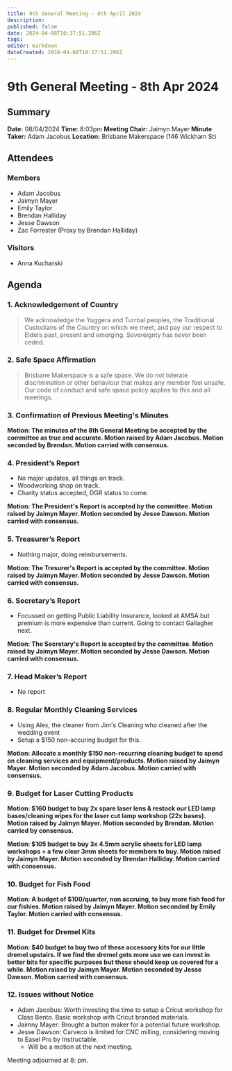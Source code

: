```yaml
---
title: 9th General Meeting - 8th April 2024
description: 
published: false
date: 2024-04-08T10:37:51.206Z
tags: 
editor: markdown
dateCreated: 2024-04-08T10:37:51.206Z
---
```


# 9th General Meeting - 8th Apr 2024
## Summary
**Date:** 08/04/2024 
**Time:** 8:03pm
**Meeting Chair:** Jaimyn Mayer
**Minute Taker:** Adam Jacobus
**Location:** Brisbane Makerspace (146 Wickham St)

## Attendees
### Members

- Adam Jacobus
- Jaimyn Mayer
- Emily Taylor
- Brendan Halliday
- Jesse Dawson
- Zac Forrester (Proxy by Brendan Halliday)

### Visitors

- Anna Kucharski

## Agenda

### 1. Acknowledgement of Country

> We acknowledge the Yuggera and Turrbal peoples, the Traditional Custodians of the Country on which we meet, and pay our respect to Elders past, present and emerging. Sovereignty has never been ceded.

### 2. Safe Space Affirmation
> Brisbane Makerspace is a safe space. We do not tolerate discrimination or other behaviour that makes any member feel unsafe. Our code of conduct and safe space policy applies to this and all meetings.

### 3. Confirmation of Previous Meeting's Minutes

**Motion: The minutes of the 8th General Meeting be accepted by the committee as true and accurate. Motion raised by Adam Jacobus. Motion seconded by Brendan. Motion carried with consensus.**

### 4. President’s Report

- No major updates, all things on track.
- Woodworking shop on track.
- Charity status accepted, DGR status to come.

**Motion: The President's Report is accepted by the committee. Motion raised by Jaimyn Mayer. Motion seconded by Jesse Dawson. Motion carried with consensus.**

### 5. Treasurer’s Report

- Nothing major, doing reimbursements.

**Motion: The Tresurer's Report is accepted by the committee. Motion raised by Jaimyn Mayer. Motion seconded by Jesse Dawson. Motion carried with consensus.**

### 6. Secretary’s Report

- Focussed on getting Public Liability Insurance, looked at AMSA but premium is more expensive than current. Going to contact Gallagher next.

**Motion: The Secretary's Report is accepted by the committee. Motion raised by Jaimyn Mayer. Motion seconded by Jesse Dawson. Motion carried with consensus.**

### 7. Head Maker’s Report

- No report

### 8. Regular Monthly Cleaning Services

- Using Alex, the cleaner from Jim's Cleaning who cleaned after the wedding event
- Setup a $150 non-accuring budget for this.

**Motion: Allocate a monthly $150 non-recurring cleaning budget to spend on cleaning services and equipment/products. Motion raised by Jaimyn Mayer. Motion seconded by Adam Jacobus. Motion carried with consensus.**

### 9. Budget for Laser Cutting Products

**Motion: $160 budget to buy 2x spare laser lens & restock our LED lamp bases/cleaning wipes for the laser cut lamp workshop (22x bases). Motion raised by Jaimyn Mayer. Motion seconded by Brendan. Motion carried by consensus.**

**Motion: $105 budget to buy 3x 4.5mm acrylic sheets for LED lamp workshops + a few clear 3mm sheets for members to buy. Motion raised by Jaimyn Mayer. Motion seconded by Brendan Halliday. Motion carried with consensus.**

### 10. Budget for Fish Food

**Motion: A budget of $100/quarter, non accruing, to buy more fish food for our fishies. Motion raised by Jaimyn Mayer. Motion seconded by Emily Taylor. Motion carried with consensus.**

### 11. Budget for Dremel Kits

**Motion: $40 budget to buy two of these accessory kits for our little dremel upstairs. If we find the dremel gets more use we can invest in better bits for specific purposes but these should keep us covered for a while. Motion raised by Jaimyn Mayer. Motion seconded by Jesse Dawson. Motion carried with consensus.**

### 12. Issues without Notice

- Adam Jacobus: Worth investing the time to setup a Cricut workshop for Class Bento. Basic workshop with Cricut branded materials.
- Jaimny Mayer: Brought a button maker for a potential future workshop.
- Jesse Dawson: Carveco is limited for CNC milling, considering moving to Easel Pro by Instructable.
  - Will be a motion at the next meeting.

Meeting adjourned at 8: pm.